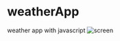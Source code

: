 # weatherApp
weather app with javascript
![screen](https://github.com/kubra-m11/weatherApp/assets/90907447/13fe2a68-2e5a-426d-9285-7f8e1efe9d67)
